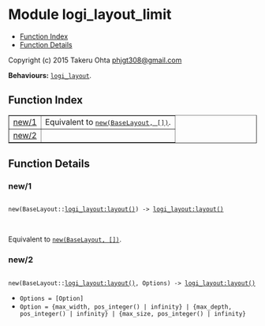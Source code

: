 

# Module logi_layout_limit #
* [Function Index](#index)
* [Function Details](#functions)

Copyright (c) 2015 Takeru Ohta <phjgt308@gmail.com>

__Behaviours:__ [`logi_layout`](logi_layout.md).

<a name="index"></a>

## Function Index ##


<table width="100%" border="1" cellspacing="0" cellpadding="2" summary="function index"><tr><td valign="top"><a href="#new-1">new/1</a></td><td>Equivalent to <a href="#new-2"><tt>new(BaseLayout, [])</tt></a>.</td></tr><tr><td valign="top"><a href="#new-2">new/2</a></td><td></td></tr></table>


<a name="functions"></a>

## Function Details ##

<a name="new-1"></a>

### new/1 ###

<pre><code>
new(BaseLayout::<a href="logi_layout.md#type-layout">logi_layout:layout()</a>) -&gt; <a href="logi_layout.md#type-layout">logi_layout:layout()</a>
</code></pre>
<br />

Equivalent to [`new(BaseLayout, [])`](#new-2).

<a name="new-2"></a>

### new/2 ###

<pre><code>
new(BaseLayout::<a href="logi_layout.md#type-layout">logi_layout:layout()</a>, Options) -&gt; <a href="logi_layout.md#type-layout">logi_layout:layout()</a>
</code></pre>

<ul class="definitions"><li><code>Options = [Option]</code></li><li><code>Option = {max_width, pos_integer() | infinity} | {max_depth, pos_integer() | infinity} | {max_size, pos_integer() | infinity}</code></li></ul>


